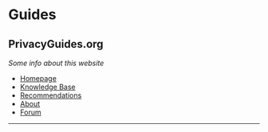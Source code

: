 # Guides

## PrivacyGuides.org

_Some info about this website_&#x20;

* [Homepage](https://www.privacyguides.org/en/dns/#encrypted-dns-proxies)&#x20;
* [Knowledge Base](https://www.privacyguides.org/en/basics/why-privacy-matters/)&#x20;
* [Recommendations](https://www.privacyguides.org/en/tools/)&#x20;
* [About](https://www.privacyguides.org/en/about/)&#x20;
* [Forum](https://discuss.privacyguides.net/)&#x20;

***



